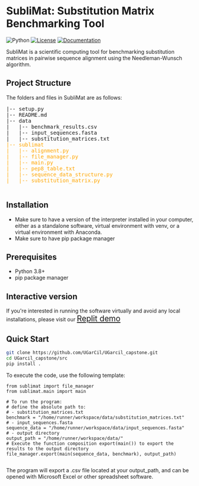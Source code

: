 # SubliMat: Substitution Matrix Benchmarking Tool

![Python](https://img.shields.io/badge/python-3.8%2B-blue)
[![License](https://img.shields.io/badge/license-MIT-green)](LICENSE)
[![Documentation](https://img.shields.io/badge/docs-doxygen-blue)](docs/html/index.html)

SubliMat is a scientific computing tool for benchmarking substitution matrices in pairwise sequence alignment using the Needleman-Wunsch algorithm.

## Project Structure


The folders and files in SubliMat are as follows:

<pre>
|-- setup.py  
|-- README.md  
|-- data  
|   |-- benchmark_results.csv  
|   |-- input_sequences.fasta  
|   |-- substitution_matrices.txt  
<span style="color:orange;">|-- sublimat  
|   |-- alignment.py  
|   |-- file_manager.py  
|   |-- main.py  
|   |-- pep8_table.txt  
|   |-- sequence_data_structure.py  
|   |-- substitution_matrix.py  
<span style="color:orange;">
</pre>



## Installation
- Make sure to have a version of the interpreter installed in your computer, either as a standalone software, virtual environment with venv, or a virtual environment with Anaconda.
- Make sure to have pip package manager

## Prerequisites
- Python 3.8+
- pip package manager

## Interactive version
If you're interested in running the software virtually and avoid any local installations, please visit our <a style="font-size:1.5em" href="https://replit.com/join/lbjkwkjnii-garcilau"> Replit demo </a>

## Quick Start

```bash
git clone https://github.com/UGarCil/UGarcil_capstone.git
cd UGarcil_capstone/src
pip install .
```

To execute the code, use the following template:
```
from sublimat import file_manager
from sublimat.main import main

# To run the program:
# define the absolute path to:
# - substitution_matrices.txt
benchmark = "/home/runner/workspace/data/substitution_matrices.txt"
# - input_sequences.fasta
sequence_data = "/home/runner/workspace/data/input_sequences.fasta"
# - output directory
output_path = "/home/runner/workspace/data/"
# Execute the function composition export(main()) to export the results to the output directory
file_manager.export(main(sequence_data, benchmark), output_path)


```

The program will export a .csv file located at your output_path, and can be opened with Microsoft Excel or other spreadsheet software.

